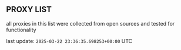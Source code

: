## PROXY LIST

all proxies in this list were collected from open sources and tested for functionality

last update: `2025-03-22 23:36:35.698253+00:00` UTC